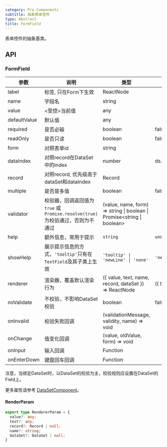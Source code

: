 ```yaml
---
category: Pro Components
subtitle: 抽象表单控件
type: Abstract
title: FormField
---
```


表单控件的抽象基类。

## API

### FormField

| 参数      | 说明                                     | 类型        |默认值 |
|-----------|------------------------------------------|------------|--------|
| label | 标签, 只在Form下生效 | ReactNode  |  |
| name | 字段名 | string  |  |
| value | <受控>当前值 | any  |  |
| defaultValue | 默认值 | any  |  |
| required | 是否必输 | boolean  | false |
| readOnly | 是否只读 | boolean | false |
| form | 对照表单id | string |   |
| dataIndex | 对照record在DataSet中的index | number | ds.currentIndex |
| record | 对照record, 优先级高于dataSet和dataIndex | Record |  |
| multiple | 是否是多值 | boolean | false |
| validator | 校验器，回调返回值为`true` 或 `Promise.resolve(true)`为校验通过，否则为不通过 | (value, name, form) => string \| boolean \| Promise&lt;string \| boolean&gt; |   |
| help | 额外信息，常用于提示 | `string` | `undefined` |
| showHelp | 展示提示信息的方式，`'tooltip'`只有在`TextField`及其子类上生效 | `'tooltip' \| 'newLine' \| 'none'` | `'newLine'` |
| renderer | 渲染器，覆盖默认渲染行为 | ({ value, text, name, record, dataSet }) => ReactNode | ({ text }) => text |
| noValidate | 不校验，不影响DataSet校验 | boolean | false |
| onInvalid | 校验失败回调 | (validationMessage, validity, name) => void |   |
| onChange | 值变化回调 | (value, oldValue, form) => void |   |
| onInput | 输入回调 | Function |   |
| onEnterDown | 键盘回车回调 | Function |   |

注意，当绑定DataSet时，以DataSet的校验为主，校验规则应设置在DataSet的Field上。

更多属性请参考 [DataSetComponent](/components-pro/core/#DataSetComponent)。

#### RenderParam

```ts
export type RendererParam = {
  value?: any;
  text?: any;
  record?: Record | null;
  name?: string;
  dataSet?: DataSet | null;
}
```
